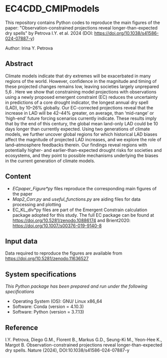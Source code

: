 # EC4CDD_CMIPmodels
This repository contains Python codes to reproduce the main figures of the paper: "Observation-constrained projections reveal longer-than-expected dry spells" by Petrova I.Y. et al. 2024 (DOI: https://doi.org/10.1038/s41586-024-07887-y)

Author: Irina Y. Petrova

## Abstract

Climate models indicate that dry extremes will be exacerbated in many regions of the world. However, confidence in the magnitude and timing of these projected changes remains low, leaving societies largely unprepared 5,6 . Here we show that constraining model projections with observations using a newly proposed emergent constraint (EC) reduces the uncertainty in predictions of a core drought indicator, the longest annual dry spell (LAD), by 10–26% globally. Our EC-corrected projections reveal that the increase in LAD will be 42–44% greater, on average, than ‘mid-range’ or ‘high-end’ future forcing scenarios currently indicate. These results imply that by the end of this century, the global mean land-only LAD could be 10 days longer than currently expected. Using two generations of climate models, we further uncover global regions for which historical LAD biases affect the magnitude of projected LAD increases, and we explore the role of land–atmosphere feedbacks therein. Our findings reveal regions with potentially higher- and earlier-than-expected drought risks for societies and ecosystems, and they point to possible mechanisms underlying the biases in the current generation of climate models.


## Content 
* _ECpaper_Figure*py_ files reproduce the corresponding main figures of the paper
* _Map2_Corr.py_ and _useful_functions.py_ are aiding files for data processing and plotting
* EC_KL_div*py files are part of the Emergent Constrain calculation package adopted for this study. The full EC package can be found at https://doi.org/10.5281/zenodo.10886174 and Brient2020: https://doi.org/10.1007/s00376-019-9140-8

## Input data

Data required to reproduce the figures are available from https://doi.org/10.5281/zenodo.11636527

## System specifications

_This Python package has been prepared and run under the following specifications_
* Operating System (OS): GNU/ Linux x86_64
* Software: Conda (version = 4.10.3) 
* Software: Python (version = 3.7.13)

## Reference

I.Y. Petrova, Diego G.M., Florent B., Markus G.D., Seung-Ki M., Yeon-Hee K., Margot B. Observation-constrained projections reveal longer-than-expected dry spells. Nature (2024), DOI:10.1038/s41586-024-07887-y

